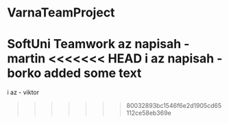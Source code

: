 # VarnaTeamProject
SoftUni Teamwork
az napisah - martin
<<<<<<< HEAD
i az napisah - borko
added some text
=======
i az - viktor
>>>>>>> 80032893bc1546f6e2d1905cd65112ce58eb369e

